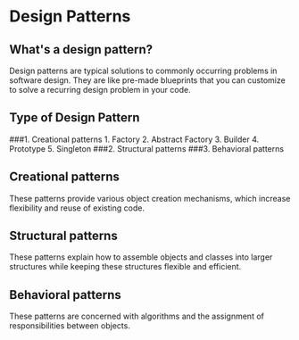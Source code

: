 # Design Patterns
## What's a design pattern?
Design patterns are typical solutions to commonly occurring problems in software design. They are like pre-made blueprints that you can customize to solve a recurring design problem in your code.

## Type of Design Pattern
###1. Creational patterns
	1. Factory
	2. Abstract Factory
	3. Builder
	4. Prototype
	5. Singleton
###2. Structural patterns
###3. Behavioral patterns

## Creational patterns
These patterns provide various object creation mechanisms, which increase flexibility and reuse of existing code.
## Structural patterns
These patterns explain how to assemble objects and classes into larger structures while keeping these structures flexible and efficient.
## Behavioral patterns
These patterns are concerned with algorithms and the assignment of responsibilities between objects.
